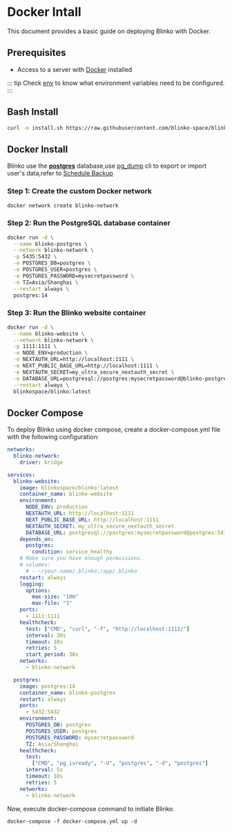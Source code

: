 # Docker Intall
This document provides a basic guide on deploying Blinko with Docker.

## Prerequisites
- Access to a server with [Docker](https://www.docker.com/) installed

::: tip
Check [env](/install/runtime-options.html) to know what environment variables need to be configured.
:::

## Bash Install
```bash
curl -o install.sh https://raw.githubusercontent.com/blinko-space/blinko/main/install.sh && bash install.sh
```



## Docker Install
Blinko use the [**postgres**](https://www.postgresql.org/download/windows/) database,use [pg_dump](https://www.postgresql.org/docs/current/app-pgdump.html) cli to export or import user's data,refer to [Schedule Backup](/advance-settings/schedule-backup.md)


### Step 1: Create the custom Docker network
```bash
docker network create blinko-network
```
### Step 2: Run the PostgreSQL database container
```bash
docker run -d \
  --name blinko-postgres \
  --network blinko-network \
  -p 5435:5432 \
  -e POSTGRES_DB=postgres \
  -e POSTGRES_USER=postgres \
  -e POSTGRES_PASSWORD=mysecretpassword \
  -e TZ=Asia/Shanghai \
  --restart always \
  postgres:14
```
### Step 3: Run the Blinko website container
```bash
docker run -d \
  --name blinko-website \
  --network blinko-network \
  -p 1111:1111 \
  -e NODE_ENV=production \
  -e NEXTAUTH_URL=http://localhost:1111 \
  -e NEXT_PUBLIC_BASE_URL=http://localhost:1111 \
  -e NEXTAUTH_SECRET=my_ultra_secure_nextauth_secret \
  -e DATABASE_URL=postgresql://postgres:mysecretpassword@blinko-postgres:5432/postgres \
  --restart always \
  blinkospace/blinko:latest
```

## Docker Compose
To deploy Blinko using docker compose, create a docker-compose.yml file with the following configuration:

```yml
networks:
  blinko-network:
    driver: bridge

services:
  blinko-website:
    image: blinkospace/blinko:latest
    container_name: blinko-website
    environment:
      NODE_ENV: production
      NEXTAUTH_URL: http://localhost:1111
      NEXT_PUBLIC_BASE_URL: http://localhost:1111
      NEXTAUTH_SECRET: my_ultra_secure_nextauth_secret
      DATABASE_URL: postgresql://postgres:mysecretpassword@postgres:5432/postgres
    depends_on:
      postgres:
        condition: service_healthy
    # Make sure you have enough permissions.
    # volumes:
      # - ~/your-name/.blinko:/app/.blinko 
    restart: always
    logging:
      options:
        max-size: "10m"
        max-file: "3"
    ports:
      - 1111:1111
    healthcheck:
      test: ["CMD", "curl", "-f", "http://localhost:1111/"]
      interval: 30s 
      timeout: 10s   
      retries: 5     
      start_period: 30s 
    networks:
      - blinko-network

  postgres:
    image: postgres:14
    container_name: blinko-postgres
    restart: always
    ports:
      - 5432:5432
    environment:
      POSTGRES_DB: postgres
      POSTGRES_USER: postgres
      POSTGRES_PASSWORD: mysecretpassword
      TZ: Asia/Shanghai
    healthcheck:
      test:
        ["CMD", "pg_isready", "-U", "postgres", "-d", "postgres"]
      interval: 5s
      timeout: 10s
      retries: 5
    networks:
      - blinko-network
```

Now, execute docker-compose command to initiate Blinko. 
```base
docker-compose -f docker-compose.yml up -d
```
